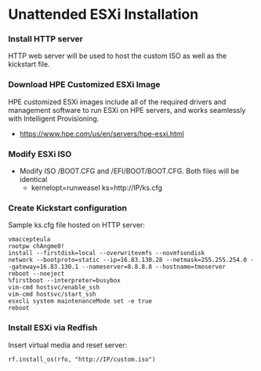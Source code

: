 # Unattended ESXi Installation

### Install HTTP server

HTTP web server will be used to host the custom ISO as well as the kickstart file.  

### Download HPE Customized ESXi Image

HPE customized ESXi images include all of the required drivers and management software to run ESXi on HPE servers, and works seamlessly with Intelligent Provisioning.

* https://www.hpe.com/us/en/servers/hpe-esxi.html

### Modify ESXi ISO

* Modify ISO /BOOT.CFG and /EFI/BOOT/BOOT.CFG.  Both files will be identical
    * kernelopt=runweasel ks=http://IP/ks.cfg
    
### Create Kickstart configuration

Sample ks.cfg file hosted on HTTP server:

    vmaccepteula
    rootpw chAngme0!
    install --firstdisk=local --overwritevmfs --novmfsondisk
    network --bootproto=static --ip=16.83.130.28 --netmask=255.255.254.0 --gateway=16.83.130.1 --nameserver=8.8.8.8 --hostname=tmoserver
    reboot --noeject
    %firstboot --interpreter=busybox
    vim-cmd hostsvc/enable_ssh
    vim-cmd hostsvc/start_ssh
    esxcli system maintenanceMode set -e true
    reboot
    
### Install ESXi via Redfish

Insert virtual media and reset server:

    rf.install_os(rfo, "http://IP/custom.iso")
  



